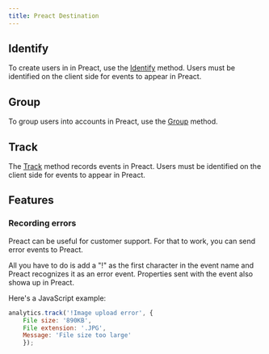 ```yaml
---
title: Preact Destination
---
```



## Identify

To create users in in Preact, use the [Identify](/docs/connections/spec/identify) method. Users must be identified on the client side for events to appear in Preact.


## Group

To group users into accounts in Preact, use the [Group](/docs/connections/spec/group) method.


## Track

The [Track](/docs/connections/spec/track) method records events in Preact. Users must be identified on the client side for events to appear in Preact.


## Features

### Recording errors

Preact can be useful for customer support. For that to work, you can send error events to Preact.

All you have to do is add a "!" as the first character in the event name and Preact recognizes it as an error event. Properties sent with the event also showa up in Preact.

Here's a JavaScript example:
```javascript
analytics.track('!Image upload error', {
    File size: '890KB',
    File extension: '.JPG',
    Message: 'File size too large'
    });
```
